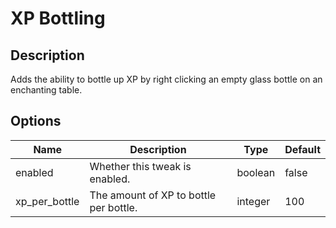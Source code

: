 # XP Bottling

## Description

Adds the ability to bottle up XP by right clicking an empty glass bottle on an enchanting table.

## Options

| Name            | Description                            | Type    | Default |
| --------------- | -------------------------------------- | ------- | ------- |
| enabled         | Whether this tweak is enabled.         | boolean | false   |
| xp\_per\_bottle | The amount of XP to bottle per bottle. | integer | 100     |



